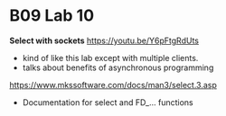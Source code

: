 # B09 Lab 10
**Select with sockets**
https://youtu.be/Y6pFtgRdUts
- kind of like this lab except with multiple clients.
- talks about benefits of asynchronous programming

https://www.mkssoftware.com/docs/man3/select.3.asp
- Documentation for select and FD_... functions